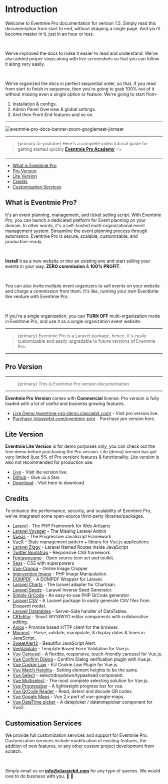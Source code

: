 # Introduction

Welcome to Eventmie Pro documentation for version 1.5. Simply read this documentation from start to end, without skipping a single page. And you'll become master in it, just in an hour or less.

<br>

We've improved the docs to make it easier to read and understand. We've also added proper steps along with live screenshots so that you can follow it along very easily.

<br>

We've organized the docs in perfect sequential order, so that, if you read from start to finish in sequence, then you're going to grab 100% out of it without missing even a single option or feature. We're going to start from- 

1. Installation & configs.
2. Admin Panel Overview & global settings. 
3. And then Front End features and so on.

---

![eventmie-pro-docs-banner-zoom-googlemeet-jiomeet](/images/eventmie-pro-docs-banner-zoom-googlemeet-jiomeet.webp "eventmie-pro-docs-banner-zoom-googlemeet-jiomeet")

---

> {primary.fa-youtube} Here's a complete video tutorial guide for getting started quickly **[Eventmie Pro Academy](https://classiebit.com/academy/eventmie-pro/eventmie-pro-installation-with-installer)** 👈

---

- [What is Eventmie Pro](#what-is-eventmie-pro)
- [Pro Version](#pro-version)
- [Lite Version](#lite-version)
- [Credits](#credits)
- [Customisation Services](#customisation-services)

<a name="what-is-eventmie-pro"></a>
## What is Eventmie Pro?

It's an event planning, management, and ticket selling script. With Eventmie Pro, you can launch a dedicated platform for Event planning on your domain. In other words, it's a self-hosted multi-organizational event management system. Streamline the event planning process through automation. Eventmie Pro is secure, scalable, customizable, and production-ready.

<br>

**Install** it as a new website or into an existing one and start selling your events in your way. **ZERO commission** & **100% PROFIT**.

<br>

You can also invite multiple event organizers to sell events on your website and charge a commission from them. It's like, running your own Eventbrite like venture with Eventmie Pro.

<br>

If you're a single organization, you can **TURN OFF** multi-organization mode in Eventmie Pro, and use it as a single organization event website.

---

>{primary} Eventmie Pro is a Laravel package, hence, it's easily customizable and easily upgradable to future versions of Eventmie Pro.

---


<a name="pro-version"></a>
## Pro Version

---

>{primary} This is Eventmie Pro version documentation

---

**Eventmie Pro Version** comes with **Commercial** license. Pro version is fully loaded with a lot of useful and business growing features.

+ [Live Demo (eventmie-pro-demo.classiebit.com)](https://eventmie-pro-demo.classiebit.com) - Visit pro version live.
+ [Purchase (classiebit.com/eventmie-pro)](https://classiebit.com/eventmie-pro) -  Purchase pro version here.


<a name="lite-version"></a>
## Lite Version

**Eventmie Lite Version** is for demo purposes only, you can check out the free demo before purchasing the Pro version. Lite (demo) version has got very limited (just 5% of Pro version) features & functionality. Lite version is also not recommended for production use.

+ [Live](https://eventmie.classiebit.com) - Visit lite version live.
+ [Github](https://github.com/classiebit/eventmie) - Give us a Star.
+ [Download](https://classiebit.com/eventmie) - Visit here to download.


<a name="credits"></a>
## Credits

To enhance the performance, security, and scalability of Eventmie Pro, we've integrated some open-source third-party libraries/packages.

+ [Laravel](https://laravel.com/) - The PHP Framework for Web Artisans
+ [Laravel Voyager](https://github.com/the-control-group/voyager) - The Missing Laravel Admin
+ [VueJs](https://vuejs.org/) - The Progressive JavaScript Framework
+ [VueX](https://vuex.vuejs.org/) - State management pattern + library for Vue.js applications
+ [Laravel Ziggy](https://github.com/tightenco/ziggy) - Laravel Named Routes inside JavaScript
+ [Twitter Bootstrap](https://getbootstrap.com/) - Responsive CSS framework
+ [Fontawesome](https://github.com/FortAwesome/Font-Awesome/) - Open source icon set and toolkit.
+ [Sass](https://sass-lang.com/) - CSS with superpowers
+ [Vue-Croppa](https://github.com/zhanziyang/vue-croppa) - Online Image Cropper
+ [Intervention Image](https://github.com/Intervention/image) - PHP Image Manipulation.
+ [DOMPDF](https://github.com/barryvdh/laravel-dompdf) - A DOMPDF Wrapper for Laravel.
+ [Laravel Charts](https://github.com/ConsoleTVs/Charts) - The laravel adapter for Chartisan.
+ [Laravel Seeds](https://github.com/orangehill/iseed) - Laravel Inverse Seed Generator.
+ [Simple QrCode](https://github.com/SimpleSoftwareIO/simple-qrcode) - An easy-to-use PHP QrCode generator.
+ [Laravel CSV](https://github.com/usmanhalalit/laracsv) - A Laravel package to easily generate CSV files from Eloquent model.
+ [Laravel Datatables](https://yajra.github.io/laravel-datatables/) - Server-Side handler of DataTables.
+ [CKEditor](https://ckeditor.com/) - Smart WYSIWYG editor components with collaborative editing.
+ [Axios](https://github.com/axios/axios) - Promise based HTTP client for the browser.
+ [Moment](https://momentjs.com/) - Parse, validate, manipulate, & display dates & times in JavaScript.
+ [SweetAlert2](https://sweetalert2.github.io/) - Beautiful JavaScript Alert.
+ [VeeValidate](https://logaretm.github.io/vee-validate/) - Template Based Form Validation for Vue.js.
+ [Vue Carousel](https://github.com/SSENSE/vue-carousel) - A flexible, responsive, touch-friendly carousel for Vue.js.
+ [Vue Confirm Dialog](https://www.npmjs.com/package/vue-confirm-dialog) - Confirm Dialog verification plugin with Vue.js.
+ [Vue Cookie Law](https://www.npmjs.com/package/vue-cookie-law) - EU Cookie Law Plugin for Vue.js.
+ [Vue Match Heights](https://www.npmjs.com/package/vue-match-heights) - Setting element heights to be the same.
+ [Vue Select](https://vue-select.org/) - select/dropdown/typeahead component.
+ [Vue Multiselect](https://vue-multiselect.js.org/) - The most complete selecting solution for Vue.js.
+ [Vue Progressbar](https://github.com/hilongjw/vue-progressbar) - A lightweight progress bar for vue.
+ [Vue QrCode Reader](https://www.npmjs.com/package/vue-qrcode-reader) - Read, detect and decode QR codes.
+ [Vue Google Maps](https://www.npmjs.com/package/vue2-google-maps) - Vue 2.x port of vue-google-maps.
+ [Vue DateTime picker](https://github.com/mengxiong10/vue2-datepicker) - A datepicker / datetimepicker component for Vue2.


<a name="customisation-services"></a>
## Customisation Services

We provide full customization services and support for Eventmie Pro. Customization services include modification of existing features, the addition of new features, or any other custom project development from scratch.

<br>

Simply email us on **info@classiebit.com** for any type of queries. We would love to do business with you. 🙏 🤝 